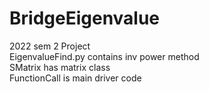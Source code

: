 # BridgeEigenvalue
2022 sem 2 Project\
EigenvalueFind.py contains inv power method\
SMatrix has matrix class\
FunctionCall is main driver code
